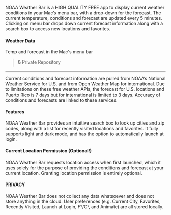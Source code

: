 NOAA Weather Bar is a HIGH QUALITY FREE app to display current weather conditions in your Mac’s menu bar, with a drop-down for the forecast.  The current temperature, conditions and forecast are updated every 5 minutes.  Clicking on menu bar drops down current forecast information along with a search box to access new locations and favorites.

#### Weather Data

Temp and forecast in the Mac's menu bar

> 🔒 Private Repository

---

Current conditions and forecast information are pulled from NOAA’s National Weather Service for U.S. and from Open Weather Map for international.  Due to limitations on these free weather APIs, the forecast for U.S. locations and Puerto Rico is 7 days but for international is limited to 3 days.  Accuracy of conditions and forecasts are linked to these services.

#### Features
NOAA Weather Bar provides an intuitive search box to look up cities and zip codes, along with a list for recently visited locations and favorites.  It fully supports light and dark mode, and has the option to automatically launch at login.

#### Current Location Permission (Optional!)
NOAA Weather Bar requests location access when first launched, which it uses solely for the purpose of providing the conditions and forecast at your current location.  Granting location permission is entirely optional.

#### PRIVACY
NOAA Weather Bar does not collect any data whatsoever and does not store anything in the cloud.  User preferences (e.g. Current City, Favorites, Recently Visited, Launch at Login, F°/C°, and Animate) are all stored locally.
